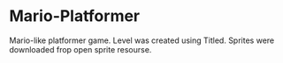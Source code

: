 # Mario-Platformer
Mario-like platformer game. Level was created using Titled. Sprites were downloaded frop open sprite resourse.
